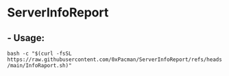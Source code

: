 # ServerInfoReport

## - Usage:

`bash -c "$(curl -fsSL https://raw.githubusercontent.com/0xPacman/ServerInfoReport/refs/heads/main/InfoRaport.sh)"`
